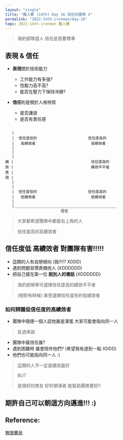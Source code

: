 ```yaml
---
layout: "single"
title: "鐵人賽 (14th) Day 16 信任的團隊 4"
permalink: "2022-14th-ironman/day-16"
tags: 2022-14th-ironman 鐵人賽
---
```


> 海豹部隊選人 信任是首要標準

## 表現 & 信任

- **表現**關於技術能力
   - 工作能力有多強?
   - 恆毅力高不高?
   - 能否在壓力下保持冷靜?
   
- **信任**則是關於人格特質
   - 是否謙遜
   - 是否有責任感


~~~

   |
   |  信任度低的                       信任度高的
   |   高績效者                         高績效者
   |
   |
   |
績 |                                   信任度高的
效 |                                   績效平平者
表 |
現 |
   |
   | 
   |  信任度低的                       信任度高的
   |   低績效者                         低績效者
   |
   |______________________________________________
                         信任
~~~

> 大家都希望團隊中都是右上角的人
>
> 信任度高的高績效者

## 信任度低 高績效者 對團隊有害!!!!!

- 這類的人有自戀傾向 (我!!!!? XDDD)
- 遇到問題習慣責備他人 (XDDDDDD)
- 把自己擺在第一位 **說別人的壞話** (XDDDDDD)

> 海豹部隊寧可選擇信任度高的績效平平者
>
> (相對有時候) 甚至選擇信任度告的低績效者

### 如何辨識低信任度的高績效者

-  團隊中隨便一個人認他誰是渾蛋 大家可能會指向同一人

> 反過來說

- 團隊中最信任誰?
- 遇到困難時 誰會陪伴他們? (希望我有達到一點 XDDD)
- 他們也可能指向同一人 :)

> 這類的人不一定是績效最好
>
> BUT 
>
> 是很好的隊友 好的領導者 能幫助團隊更好!! 

## 期許自己可以朝這方向邁進!!! :)

## Reference:

[無限賽局](https://www.books.com.tw/products/0010879567?sloc=main)  